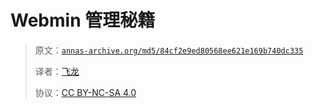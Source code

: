 # Webmin 管理秘籍

> 原文：[`annas-archive.org/md5/84cf2e9ed80568ee621e169b740dc335`](https://annas-archive.org/md5/84cf2e9ed80568ee621e169b740dc335)
> 
> 译者：[飞龙](https://github.com/wizardforcel)
> 
> 协议：[CC BY-NC-SA 4.0](http://creativecommons.org/licenses/by-nc-sa/4.0/)